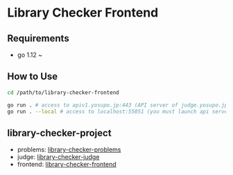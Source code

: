 # Library Checker Frontend

## Requirements

- go 1.12 ~

## How to Use

```sh
cd /path/to/library-checker-frontend

go run . # access to apiv1.yosupo.jp:443 (API server of judge.yosupo.jp)
go run . --local # access to localhost:55051 (you must launch api server)
```

## library-checker-project

- problems: [library-checker-problems](https://github.com/yosupo06/library-checker-problems)
- judge: [library-checker-judge](https://github.com/yosupo06/library-checker-judge)
- frontend: [library-checker-frontend](https://github.com/yosupo06/library-checker-frontend)
